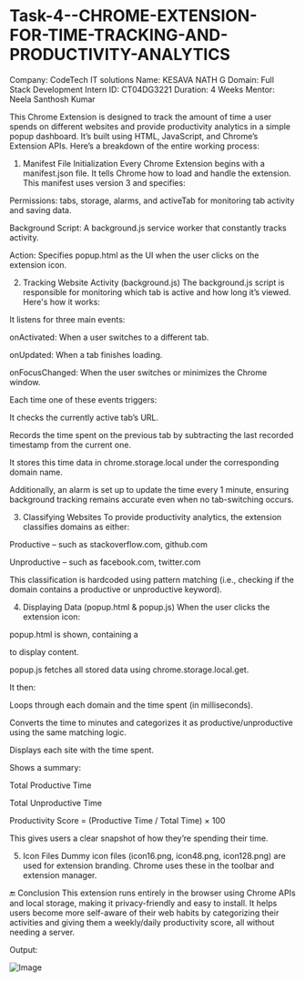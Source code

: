 
# Task-4--CHROME-EXTENSION-FOR-TIME-TRACKING-AND-PRODUCTIVITY-ANALYTICS

Company: CodeTech IT solutions 
Name: KESAVA NATH G 
Domain: Full Stack Development 
Intern ID: CT04DG3221 
Duration: 4 Weeks 
Mentor: Neela Santhosh Kumar

This Chrome Extension is designed to track the amount of time a user spends on different websites and provide productivity analytics in a simple popup dashboard. It’s built using HTML, JavaScript, and Chrome’s Extension APIs. Here’s a breakdown of the entire working process:

1. Manifest File Initialization
Every Chrome Extension begins with a manifest.json file. It tells Chrome how to load and handle the extension. This manifest uses version 3 and specifies:

Permissions: tabs, storage, alarms, and activeTab for monitoring tab activity and saving data.

Background Script: A background.js service worker that constantly tracks activity.

Action: Specifies popup.html as the UI when the user clicks on the extension icon.

2. Tracking Website Activity (background.js)
The background.js script is responsible for monitoring which tab is active and how long it’s viewed. Here's how it works:

It listens for three main events:

onActivated: When a user switches to a different tab.

onUpdated: When a tab finishes loading.

onFocusChanged: When the user switches or minimizes the Chrome window.

Each time one of these events triggers:

It checks the currently active tab’s URL.

Records the time spent on the previous tab by subtracting the last recorded timestamp from the current one.

It stores this time data in chrome.storage.local under the corresponding domain name.

Additionally, an alarm is set up to update the time every 1 minute, ensuring background tracking remains accurate even when no tab-switching occurs.

3. Classifying Websites
To provide productivity analytics, the extension classifies domains as either:

Productive – such as stackoverflow.com, github.com

Unproductive – such as facebook.com, twitter.com

This classification is hardcoded using pattern matching (i.e., checking if the domain contains a productive or unproductive keyword).

4. Displaying Data (popup.html & popup.js)
When the user clicks the extension icon:

popup.html is shown, containing a <div> to display content.

popup.js fetches all stored data using chrome.storage.local.get.

It then:

Loops through each domain and the time spent (in milliseconds).

Converts the time to minutes and categorizes it as productive/unproductive using the same matching logic.

Displays each site with the time spent.

Shows a summary:

Total Productive Time

Total Unproductive Time

Productivity Score = (Productive Time / Total Time) × 100

This gives users a clear snapshot of how they’re spending their time.

5. Icon Files
Dummy icon files (icon16.png, icon48.png, icon128.png) are used for extension branding. Chrome uses these in the toolbar and extension manager.

🔚 Conclusion
This extension runs entirely in the browser using Chrome APIs and local storage, making it privacy-friendly and easy to install. It helps users become more self-aware of their web habits by categorizing their activities and giving them a weekly/daily productivity score, all without needing a server.

Output:

![Image](https://github.com/user-attachments/assets/dd1cb08a-2334-4fe2-a6f3-2e8ab2a49311)
